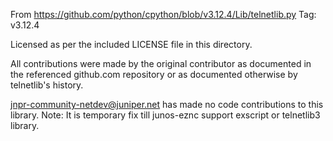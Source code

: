 
From https://github.com/python/cpython/blob/v3.12.4/Lib/telnetlib.py
Tag: v3.12.4

Licensed as per the included LICENSE file in this directory.

All contributions were made by the original contributor as documented
in the referenced github.com repository or as documented otherwise
by telnetlib's history.

jnpr-community-netdev@juniper.net has made no code contributions to this library.
Note: It is temporary fix till junos-eznc support exscript or telnetlib3
library.
